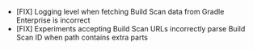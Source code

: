 - [FIX] Logging level when fetching Build Scan data from Gradle Enterprise is incorrect 
- [FIX] Experiments accepting Build Scan URLs incorrectly parse Build Scan ID when path contains extra parts
